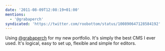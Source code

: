 ```yaml
---
date: '2011-08-09T12:08:19+01:00'
mentions:
  - '@grabaperch'
syndicated: 'https://twitter.com/roobottom/status/100890647128584192'
---
```

Using [@grabaperch](https://twitter.com/@grabaperch) for my new portfolio. It's simply the best CMS I ever used. It's logical, easy to set up, flexible and simple for editors.
